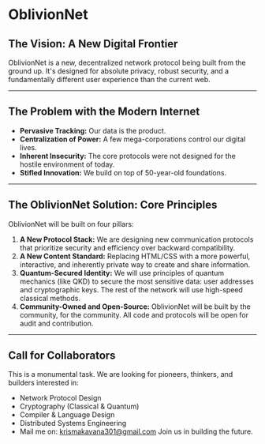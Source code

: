 # OblivionNet 

## The Vision: A New Digital Frontier

OblivionNet is a new, decentralized network protocol being built from the ground up. It's designed for absolute privacy, robust security, and a fundamentally different user experience than the current web.

---

## The Problem with the Modern Internet

* **Pervasive Tracking:** Our data is the product.
* **Centralization of Power:** A few mega-corporations control our digital lives.
* **Inherent Insecurity:** The core protocols were not designed for the hostile environment of today.
* **Stifled Innovation:** We build on top of 50-year-old foundations.

---

## The OblivionNet Solution: Core Principles

OblivionNet will be built on four pillars:

1.  **A New Protocol Stack:** We are designing new communication protocols that prioritize security and efficiency over backward compatibility.
2.  **A New Content Standard:** Replacing HTML/CSS with a more powerful, interactive, and inherently private way to create and share information.
3.  **Quantum-Secured Identity:** We will use principles of quantum mechanics (like QKD) to secure the most sensitive data: user addresses and cryptographic keys. The rest of the network will use high-speed classical methods.
4.  **Community-Owned and Open-Source:** OblivionNet will be built by the community, for the community. All code and protocols will be open for audit and contribution.

---

## Call for Collaborators

This is a monumental task. We are looking for pioneers, thinkers, and builders interested in:

* Network Protocol Design
* Cryptography (Classical & Quantum)
* Compiler & Language Design
* Distributed Systems Engineering
* Mail me on: krismakavana301@gmail.com
 Join us in building the future.
